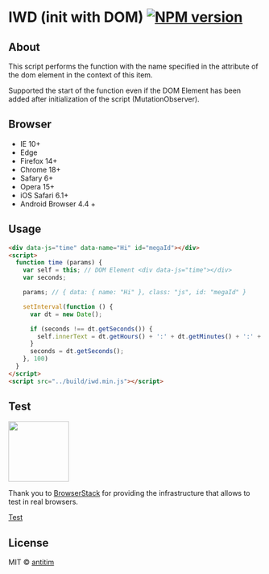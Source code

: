 # IWD (init with DOM) [![NPM version][npm-image]][npm-url]
## About

This script performs the function with the name specified in the attribute of the dom element in the context of this item.

Supported the start of the function even if the DOM Element has been added after initialization of the script (MutationObserver).

## Browser
- IE 10+
- Edge
- Firefox 14+
- Chrome 18+
- Safary 6+
- Opera 15+
- iOS Safari 6.1+
- Android Browser 4.4 +


## Usage

```html
<div data-js="time" data-name="Hi" id="megaId"></div>
<script>
  function time (params) {
    var self = this; // DOM Element <div data-js="time"></div>
    var seconds;

    params; // { data: { name: "Hi" }, class: "js", id: "megaId" }

    setInterval(function () {
      var dt = new Date();

      if (seconds !== dt.getSeconds()) {
        self.innerText = dt.getHours() + ':' + dt.getMinutes() + ':' + dt.getSeconds();
      }
      seconds = dt.getSeconds();
    }, 100)
  }
</script>
<script src="../build/iwd.min.js"></script>
```
## Test
[<img src="https://www.browserstack.com/images/mail/browserstack-logo-footer.png" width="120">](https://www.browserstack.com/)

Thank you to [BrowserStack](https://www.browserstack.com/) for providing the infrastructure that allows to test in real browsers.

[Test](https://antitim.github.io/iwd/test/index.html)

## License

MIT © [antitim](http://vk.com/antitim)


[npm-image]: https://badge.fury.io/js/init-with-dom.svg
[npm-url]: https://npmjs.org/package/init-with-dom
